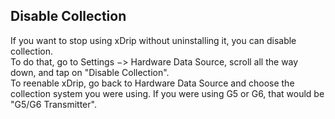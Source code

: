 ## Disable Collection  
  
If you want to stop using xDrip without uninstalling it, you can disable collection.  
To do that, go to Settings &#8722;> Hardware Data Source, scroll all the way down, and tap on "Disable Collection".  
To reenable xDrip, go back to Hardware Data Source and choose the collection system you were using. If you were using G5 or G6, that would be "G5/G6 Transmitter".  
